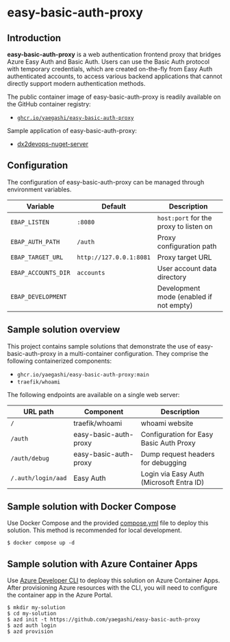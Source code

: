 # easy-basic-auth-proxy

## Introduction

**easy-basic-auth-proxy** is a web authentication frontend proxy
that bridges Azure Easy Auth and Basic Auth.
Users can use the Basic Auth protocol with temporary credentials,
which are created on-the-fly from Easy Auth authenticated accounts,
to access various backend applications that cannot directly support
modern authentication methods.

The public container image of easy-basic-auth-proxy is readily available on the GitHub container registry:

- [`ghcr.io/yaegashi/easy-basic-auth-proxy`](https://github.com/yaegashi/easy-basic-auth-proxy/pkgs/container/easy-basic-auth-proxy)

Sample application of easy-basic-auth-proxy:

- [dx2devops-nuget-server](https://github.com/yaegashi/dx2devops-nuget-server)

## Configuration

The configuration of easy-basic-auth-proxy can be managed through environment variables.

|Variable|Default|Description|
|-|-|-|
|`EBAP_LISTEN`|`:8080`|`host:port` for the proxy to listen on|
|`EBAP_AUTH_PATH`|`/auth`|Proxy configuration path|
|`EBAP_TARGET_URL`|`http://127.0.0.1:8081`|Proxy target URL|
|`EBAP_ACCOUNTS_DIR`|`accounts`|User account data directory|
|`EBAP_DEVELOPMENT`||Development mode (enabled if not empty)|

## Sample solution overview

This project contains sample solutions that demonstrate the use of easy-basic-auth-proxy in a multi-container configuration.  They comprise the following containerized components:

- `ghcr.io/yaegashi/easy-basic-auth-proxy:main`
- `traefik/whoami`

The following endpoints are available on a single web server:

|URL path|Component|Description|
|-|-|-|
|`/`|traefik/whoami|whoami website|
|`/auth`|easy-basic-auth-proxy|Configuration for Easy Basic Auth Proxy|
|`/auth/debug`|easy-basic-auth-proxy|Dump request headers for debugging|
|`/.auth/login/aad`|Easy Auth|Login via Easy Auth (Microsoft Entra ID)|

## Sample solution with Docker Compose

Use Docker Compose and the provided [compose.yml](compose.yml) file to deploy this solution.
This method is recommended for local development.

```console
$ docker compose up -d
```

## Sample solution with Azure Container Apps

Use [Azure Developer CLI](https://learn.microsoft.com/en-us/azure/developer/azure-developer-cli/overview) to deploay this solution on Azure Container Apps.
After provisioning Azure resources with the CLI,
you will need to configure the container app in the Azure Portal.

```console
$ mkdir my-solution
$ cd my-solution
$ azd init -t https://github.com/yaegashi/easy-basic-auth-proxy
$ azd auth login
$ azd provision
```
